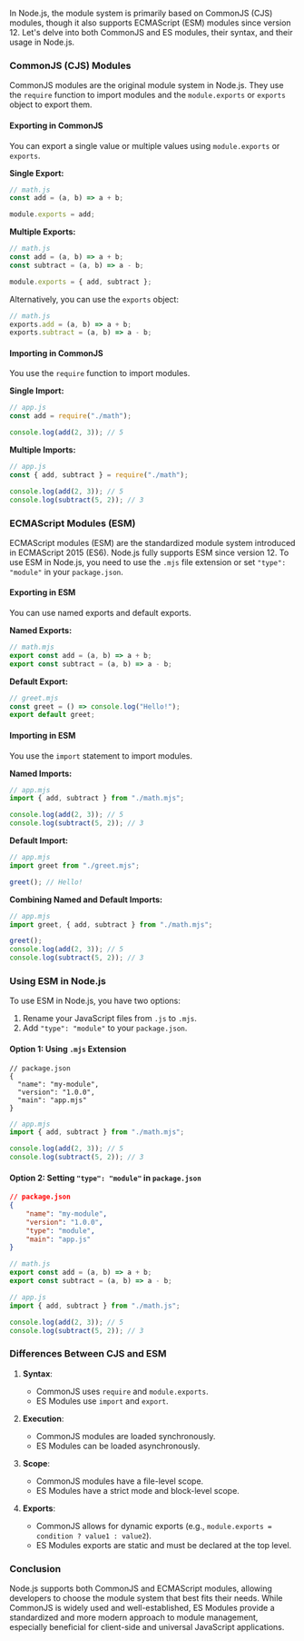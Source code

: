 In Node.js, the module system is primarily based on CommonJS (CJS) modules, though it also supports ECMAScript (ESM) modules since version 12. Let's delve into both CommonJS and ES modules, their syntax, and their usage in Node.js.

### CommonJS (CJS) Modules

CommonJS modules are the original module system in Node.js. They use the `require` function to import modules and the `module.exports` or `exports` object to export them.

#### Exporting in CommonJS

You can export a single value or multiple values using `module.exports` or `exports`.

**Single Export:**

```javascript
// math.js
const add = (a, b) => a + b;

module.exports = add;
```

**Multiple Exports:**

```javascript
// math.js
const add = (a, b) => a + b;
const subtract = (a, b) => a - b;

module.exports = { add, subtract };
```

Alternatively, you can use the `exports` object:

```javascript
// math.js
exports.add = (a, b) => a + b;
exports.subtract = (a, b) => a - b;
```

#### Importing in CommonJS

You use the `require` function to import modules.

**Single Import:**

```javascript
// app.js
const add = require("./math");

console.log(add(2, 3)); // 5
```

**Multiple Imports:**

```javascript
// app.js
const { add, subtract } = require("./math");

console.log(add(2, 3)); // 5
console.log(subtract(5, 2)); // 3
```

### ECMAScript Modules (ESM)

ECMAScript modules (ESM) are the standardized module system introduced in ECMAScript 2015 (ES6). Node.js fully supports ESM since version 12. To use ESM in Node.js, you need to use the `.mjs` file extension or set `"type": "module"` in your `package.json`.

#### Exporting in ESM

You can use named exports and default exports.

**Named Exports:**

```javascript
// math.mjs
export const add = (a, b) => a + b;
export const subtract = (a, b) => a - b;
```

**Default Export:**

```javascript
// greet.mjs
const greet = () => console.log("Hello!");
export default greet;
```

#### Importing in ESM

You use the `import` statement to import modules.

**Named Imports:**

```javascript
// app.mjs
import { add, subtract } from "./math.mjs";

console.log(add(2, 3)); // 5
console.log(subtract(5, 2)); // 3
```

**Default Import:**

```javascript
// app.mjs
import greet from "./greet.mjs";

greet(); // Hello!
```

**Combining Named and Default Imports:**

```javascript
// app.mjs
import greet, { add, subtract } from "./math.mjs";

greet();
console.log(add(2, 3)); // 5
console.log(subtract(5, 2)); // 3
```

### Using ESM in Node.js

To use ESM in Node.js, you have two options:

1. Rename your JavaScript files from `.js` to `.mjs`.
2. Add `"type": "module"` to your `package.json`.

#### Option 1: Using `.mjs` Extension

```plaintext
// package.json
{
  "name": "my-module",
  "version": "1.0.0",
  "main": "app.mjs"
}
```

```javascript
// app.mjs
import { add, subtract } from "./math.mjs";

console.log(add(2, 3)); // 5
console.log(subtract(5, 2)); // 3
```

#### Option 2: Setting `"type": "module"` in `package.json`

```json
// package.json
{
    "name": "my-module",
    "version": "1.0.0",
    "type": "module",
    "main": "app.js"
}
```

```javascript
// math.js
export const add = (a, b) => a + b;
export const subtract = (a, b) => a - b;
```

```javascript
// app.js
import { add, subtract } from "./math.js";

console.log(add(2, 3)); // 5
console.log(subtract(5, 2)); // 3
```

### Differences Between CJS and ESM

1. **Syntax**:

    - CommonJS uses `require` and `module.exports`.
    - ES Modules use `import` and `export`.

2. **Execution**:

    - CommonJS modules are loaded synchronously.
    - ES Modules can be loaded asynchronously.

3. **Scope**:

    - CommonJS modules have a file-level scope.
    - ES Modules have a strict mode and block-level scope.

4. **Exports**:
    - CommonJS allows for dynamic exports (e.g., `module.exports = condition ? value1 : value2`).
    - ES Modules exports are static and must be declared at the top level.

### Conclusion

Node.js supports both CommonJS and ECMAScript modules, allowing developers to choose the module system that best fits their needs. While CommonJS is widely used and well-established, ES Modules provide a standardized and more modern approach to module management, especially beneficial for client-side and universal JavaScript applications.
